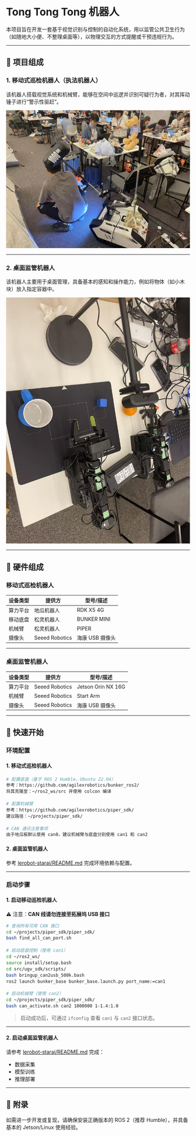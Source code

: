 # Tong Tong Tong 机器人

本项目旨在开发一套基于视觉识别与控制的自动化系统，用以监管公共卫生行为（如随地大小便、不整理桌面等），以物理交互的方式提醒或干预违规行为。

---

## 📌 项目组成

### 1. 移动式巡检机器人（执法机器人）

该机器人搭载视觉系统和机械臂，能够在空间中巡逻并识别可疑行为者，对其挥动锤子进行“警示性驱赶”。

![移动式巡检机器人](./imgs/robot_1.png)

---

### 2. 桌面监管机器人

该机器人主要用于桌面管理，具备基本的感知和操作能力，例如将物体（如小木块）放入指定容器中。

![桌面监管机器人](./imgs/robot_2.png)

---

## 🧰 硬件组成

### 移动式巡检机器人

| **设备类型** | **提供方**       | **型号/描述**           |
|--------------|------------------|--------------------------|
| 算力平台     | 地瓜机器人       | RDK X5 4G                |
| 移动底盘     | 松灵机器人       | BUNKER MINI              |
| 机械臂       | 松灵机器人       | PIPER                    |
| 摄像头       | Seeed Robotics   | 海康 USB 摄像头          |

---

### 桌面监管机器人

| **设备类型** | **提供方**       | **型号/描述**           |
|--------------|------------------|--------------------------|
| 算力平台     | Seeed Robotics   | Jetson Orin NX 16G       |
| 机械臂       | Seeed Robotics   | Start Arm                |
| 摄像头       | Seeed Robotics   | 海康 USB 摄像头          |

---

## 🚀 快速开始

### 环境配置

#### 1. 移动式巡检机器人

```bash
# 配置底盘（基于 ROS 2 Humble，Ubuntu 22.04）
参考：https://github.com/agilexrobotics/bunker_ros2/
将其克隆至：~/ros2_ws/src 并使用 colcon 编译

# 配置机械臂
参考：https://github.com/agilexrobotics/piper_sdk/
建议路径：~/projects/piper_sdk/

# CAN 通讯注意事项
由于地瓜板默认使用 can0，建议机械臂与底盘分别使用 can1 和 can2
```

#### 2. 桌面监管机器人

参考 [lerobot-starai/README.md](lerobot-starai/README.md) 完成环境依赖与配置。

---

### 启动步骤

#### 1. 启动移动巡检机器人

⚠️ 注意：**CAN 线请勿连接至拓展坞 USB 接口**

```bash
# 查询所有可用 CAN 接口
cd ~/projects/piper_sdk/piper_sdk/
bash find_all_can_port.sh

# 启动底盘控制（使用 can1）
cd ~/ros2_ws/
source install/setup.bash
cd src/ugv_sdk/scripts/
bash bringup_can2usb_500k.bash
ros2 launch bunker_base bunker_base.launch.py port_name:=can1

# 启动机械臂（使用 can2）
cd ~/projects/piper_sdk/piper_sdk/
bash can_activate.sh can2 1000000 1-1.4:1.0
```

> 启动成功后，可通过 `ifconfig` 查看 `can1` 与 `can2` 接口状态。

---

#### 2. 启动桌面监管机器人

请参考 [lerobot-starai/README.md](lerobot-starai/README.md) 完成：

- 数据采集  
- 模型训练  
- 推理部署  

---

## 📎 附录

如需进一步开发或复现，请确保安装正确版本的 ROS 2（推荐 Humble），并具备基本的 Jetson/Linux 使用经验。